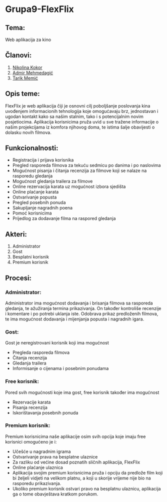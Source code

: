 # Grupa9-FlexFlix


## Tema:
Web aplikacija za kino 

## Članovi:
1. [Nikolina Kokor](https://github.com/nkokor1)
2. [Admir Mehmedagić](https://github.com/amehmedagi1)
3. [Tarik Memić](https://github.com/tmemic1)

## Opis teme:
FlexFlix je web aplikacija čiji je osnovni cilj poboljšanje poslovanja kina uvođenjem 
informacionih tehnologija koje omogućavaju brz, jednostavan i ugodan kontakt kako sa našim stalnim, 
tako i s potencijalnim novim posjetiocima. Aplikacija korisnicima pruža uvid u sve tražene
informacije o našim projekcijama iz komfora njihovog doma, te istima šalje obavijesti o dolasku novih filmova.


## Funkcionalnosti:
- Registracija i prijava korisnika
- Pregled rasporeda filmova za tekuću sedmicu po danima i po naslovima
- Mogućnost pisanja i čitanja recenzija za filmove koji se nalaze na rasporedu gledanja
- Mogućnost gledanja trailera za filmove
- Online rezervacija karata uz mogućnost izbora sjedišta
- Online plaćanje karata
- Ostvarivanje popusta
- Pregled posebnih ponuda
- Sakupljanje nagradnih poena
- Pomoć korisnicima
- Prijedlog za dodavanje filma na raspored gledanja 

## Akteri:
1. Administrator
2. Gost
3. Besplatni korisnik
4. Premium korisnik


## Procesi:
### Administrator:
Administrator ima mogućnost dodavanja i brisanja filmova sa rasporeda gledanja, te ažužiranja
termina prikazivanja. On također kontroliše recenzije i komentare i po potrebi uklanja iste. 
Odobrava prikaz predloženih filmova, te ima mogućnost dodavanja i mijenjanja popusta i nagradnih igara.

### Gost:
Gost je neregistrovani korisnik koji ima mogućnost
- Pregleda rasporeda filmova
- Čitanja recenzija
- Gledanja trailera
- Informisanje o cijenama i posebnim ponudama

### Free korisnik:
Pored svih mogućnosti koje ima gost, free korisnik također ima mogućnost
- Rezervacije karata
- Pisanja recenzija
- Iskorištavanja posebnih ponuda

### Premium korisnik:
Premium korisnicima naše aplikacije osim svih opcija koje imaju free korisnici omogućeno je i:
- Učešće u nagradnim igrama
- Ostvarivanje prava na besplatne ulaznice
- Za razliku od većine dosad poznatih sličnih aplikacija, FlexFlix 
- Online plaćanje ulaznica
- Aplikacija svojim premium korisnicima pruža i opciju da predlože film koji bi željeli
vidjeti na velikom platnu, a koji u skorije vrijeme nije bio na rasporedu prikazivanja. 
- Ukoliko premium korisnik ostvari pravo na besplatnu ulaznicu, aplikacija ga o tome obavještava kratkom porukom.
